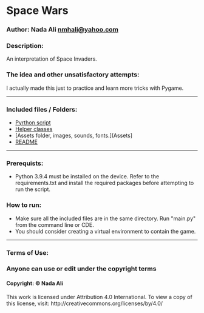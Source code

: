 # **Space Wars**

### Author: **Nada Ali** nmhali@yahoo.com


### **Description:**
<p>An interpretation of Space Invaders.</p>


### **The idea and other unsatisfactory attempts:**
<p>I actually made this just to practice and learn more tricks with Pygame.</p>

---

### **Included files / Folders:**
- [Pyrthon script](main.py) 
- [Helper classes](buttons.py)
- [Assets folder, images, sounds, fonts.](Assets]
- [README](README.md)

---

### **Prerequists:**
- Python 3.9.4 must be installed on the device. Refer to the requirements.txt and install the required packages before attempting to run the script.

### **How to run:**
- Make sure all the included files are in the same directory. Run "main.py" from the command line or CDE.
- You should consider creating a virtual environment to contain the game.

---

### **Terms of Use:**
### Anyone can use or edit under the copyright terms

#### **Copyright:** &copy; Nada Ali
<p>This work is licensed under Attribution 4.0 International. To view a copy of this license, visit: http://creativecommons.org/licenses/by/4.0/</p>
